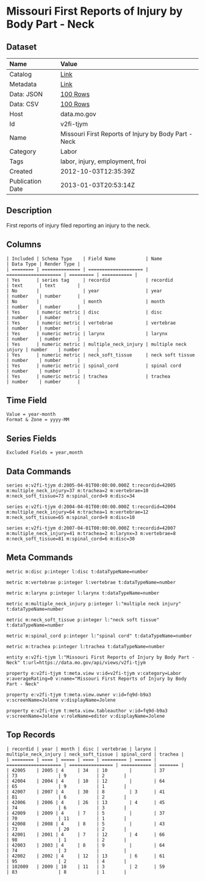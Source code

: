# Missouri First Reports of Injury by Body Part - Neck

## Dataset

| Name | Value |
| :--- | :---- |
| Catalog | [Link](https://catalog.data.gov/dataset/missouri-first-reports-of-injury-by-body-part-neck-8e38c) |
| Metadata | [Link](https://data.mo.gov/api/views/v2fi-tjym) |
| Data: JSON | [100 Rows](https://data.mo.gov/api/views/v2fi-tjym/rows.json?max_rows=100) |
| Data: CSV | [100 Rows](https://data.mo.gov/api/views/v2fi-tjym/rows.csv?max_rows=100) |
| Host | data.mo.gov |
| Id | v2fi-tjym |
| Name | Missouri First Reports of Injury by Body Part - Neck |
| Category | Labor |
| Tags | labor, injury, employment, froi |
| Created | 2012-10-03T12:35:39Z |
| Publication Date | 2013-01-03T20:53:14Z |

## Description

First reports of injury filed reporting an injury to the neck.

## Columns

```ls
| Included | Schema Type    | Field Name           | Name                 | Data Type | Render Type |
| ======== | ============== | ==================== | ==================== | ========= | =========== |
| Yes      | series tag     | recordid             | recordid             | text      | text        |
| No       |                | year                 | year                 | number    | number      |
| No       |                | month                | month                | number    | number      |
| Yes      | numeric metric | disc                 | disc                 | number    | number      |
| Yes      | numeric metric | vertebrae            | vertebrae            | number    | number      |
| Yes      | numeric metric | larynx               | larynx               | number    | number      |
| Yes      | numeric metric | multiple_neck_injury | multiple neck injury | number    | number      |
| Yes      | numeric metric | neck_soft_tissue     | neck soft tissue     | number    | number      |
| Yes      | numeric metric | spinal_cord          | spinal cord          | number    | number      |
| Yes      | numeric metric | trachea              | trachea              | number    | number      |
```

## Time Field

```ls
Value = year-month
Format & Zone = yyyy-MM
```

## Series Fields

```ls
Excluded Fields = year,month
```

## Data Commands

```ls
series e:v2fi-tjym d:2005-04-01T00:00:00.000Z t:recordid=42005 m:multiple_neck_injury=37 m:trachea=2 m:vertebrae=10 m:neck_soft_tissue=73 m:spinal_cord=9 m:disc=34

series e:v2fi-tjym d:2004-04-01T00:00:00.000Z t:recordid=42004 m:multiple_neck_injury=64 m:trachea=1 m:vertebrae=12 m:neck_soft_tissue=65 m:spinal_cord=9 m:disc=10

series e:v2fi-tjym d:2007-04-01T00:00:00.000Z t:recordid=42007 m:multiple_neck_injury=41 m:trachea=2 m:larynx=3 m:vertebrae=8 m:neck_soft_tissue=81 m:spinal_cord=6 m:disc=30
```

## Meta Commands

```ls
metric m:disc p:integer l:disc t:dataTypeName=number

metric m:vertebrae p:integer l:vertebrae t:dataTypeName=number

metric m:larynx p:integer l:larynx t:dataTypeName=number

metric m:multiple_neck_injury p:integer l:"multiple neck injury" t:dataTypeName=number

metric m:neck_soft_tissue p:integer l:"neck soft tissue" t:dataTypeName=number

metric m:spinal_cord p:integer l:"spinal cord" t:dataTypeName=number

metric m:trachea p:integer l:trachea t:dataTypeName=number

entity e:v2fi-tjym l:"Missouri First Reports of Injury by Body Part - Neck" t:url=https://data.mo.gov/api/views/v2fi-tjym

property e:v2fi-tjym t:meta.view v:id=v2fi-tjym v:category=Labor v:averageRating=0 v:name="Missouri First Reports of Injury by Body Part - Neck"

property e:v2fi-tjym t:meta.view.owner v:id=fq9d-b9a3 v:screenName=Jolene v:displayName=Jolene

property e:v2fi-tjym t:meta.view.tableauthor v:id=fq9d-b9a3 v:screenName=Jolene v:roleName=editor v:displayName=Jolene
```

## Top Records

```ls
| recordid | year | month | disc | vertebrae | larynx | multiple_neck_injury | neck_soft_tissue | spinal_cord | trachea | 
| ======== | ==== | ===== | ==== | ========= | ====== | ==================== | ================ | =========== | ======= | 
| 42005    | 2005 | 4     | 34   | 10        |        | 37                   | 73               | 9           | 2       | 
| 42004    | 2004 | 4     | 10   | 12        |        | 64                   | 65               | 9           | 1       | 
| 42007    | 2007 | 4     | 30   | 8         | 3      | 41                   | 81               | 6           | 2       | 
| 42006    | 2006 | 4     | 26   | 13        | 4      | 45                   | 74               | 6           | 3       | 
| 42009    | 2009 | 4     | 7    | 5         |        | 37                   | 70               | 11          | 1       | 
| 42008    | 2008 | 4     | 8    | 5         |        | 43                   | 73               | 20          | 2       | 
| 42001    | 2001 | 4     | 7    | 12        | 4      | 66                   | 98               | 1           | 2       | 
| 42003    | 2003 | 4     | 8    | 9         |        | 64                   | 74               | 3           |         | 
| 42002    | 2002 | 4     | 12   | 13        | 6      | 61                   | 95               | 2           | 4       | 
| 102009   | 2009 | 10    | 11   | 3         | 2      | 59                   | 83               | 8           | 1       | 
```